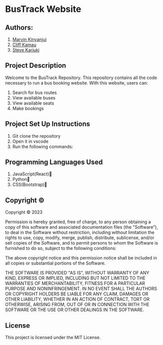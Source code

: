 # BusTrack Website

## Authors:

  1. [Marvin Kinyanjui](https://github.com/Wandati)
  2. [Cliff Kamau](https://github.com/clyfe-008)
  3. [Steve Kariuki](https://github.com/NoobStevie)

## Project Description

Welcome to the BusTrack Repository.
This repository contains all the code necessary to run a bus booking website. With this website, users can:
  1. Search for bus routes
  2. View available buses
  3. View available seats
  4. Make bookings

## Project Set Up Instructions

  1. Git clone the repository
  2. Open it in vscode
  3. Run the following commands:

## Programming Languages Used
  1. JavaScript(React)🤖
  2. Python🤖
  3. CSS(Bootstrap)🤖

## Copyright ©

Copyright © 2023

Permission is hereby granted, free of charge, to any person obtaining a copy of this software and associated documentation files (the "Software"), to deal in the Software without restriction, including without limitation the rights to use, copy, modify, merge, publish, distribute, sublicense, and/or sell copies of the Software, and to permit persons to whom the Software is furnished to do so, subject to the following conditions:

The above copyright notice and this permission notice shall be included in all copies or substantial portions of the Software.

THE SOFTWARE IS PROVIDED "AS IS", WITHOUT WARRANTY OF ANY KIND, EXPRESS OR IMPLIED, INCLUDING BUT NOT LIMITED TO THE WARRANTIES OF MERCHANTABILITY, FITNESS FOR A PARTICULAR PURPOSE AND NONINFRINGEMENT. IN NO EVENT SHALL THE AUTHORS OR COPYRIGHT HOLDERS BE LIABLE FOR ANY CLAIM, DAMAGES OR OTHER LIABILITY, WHETHER IN AN ACTION OF CONTRACT, TORT OR OTHERWISE, ARISING FROM, OUT OF OR IN CONNECTION WITH THE SOFTWARE OR THE USE OR OTHER DEALINGS IN THE SOFTWARE.

## License

This project is licensed under the MIT License.

